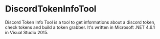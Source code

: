 # DiscordTokenInfoTool
Discord Token Info Tool is a tool to get informations about a discord token, check tokens and build a token grabber. It's written in Microsoft .NET 4.6.1 in Visual Studio 2015.
